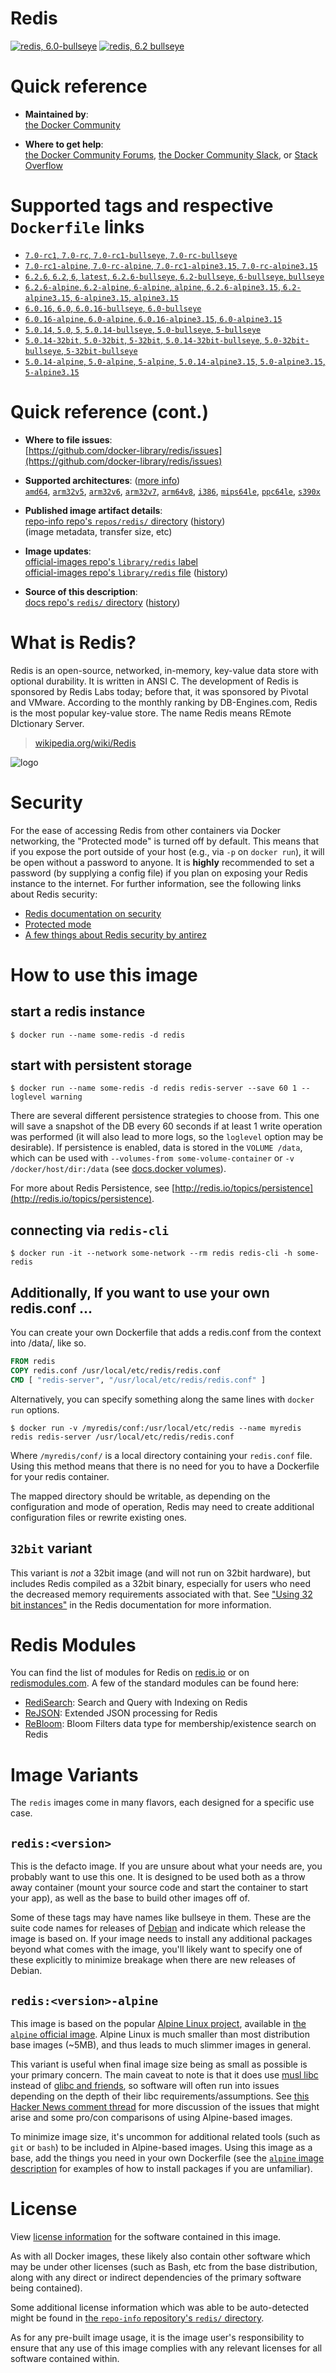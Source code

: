 # Redis

[![redis, 6.0-bullseye](https://github.com/buluma/redis/actions/workflows/6.0-bullseye.yml/badge.svg?branch=main)](https://github.com/buluma/redis/actions/workflows/6.0-bullseye.yml) [![redis, 6.2 bullseye](https://github.com/buluma/redis/actions/workflows/bullseye.yml/badge.svg?branch=main)](https://github.com/buluma/redis/actions/workflows/bullseye.yml)

<!--

********************************************************************************

WARNING:

    DO NOT EDIT "redis/README.md"

    IT IS AUTO-GENERATED

    (from the other files in "redis/" combined with a set of templates)

********************************************************************************

-->

# Quick reference

-   **Maintained by**:  
    [the Docker Community](https://github.com/docker-library/redis)

-   **Where to get help**:  
    [the Docker Community Forums](https://forums.docker.com/), [the Docker Community Slack](https://dockr.ly/slack), or [Stack Overflow](https://stackoverflow.com/search?tab=newest&q=docker)

# Supported tags and respective `Dockerfile` links

-   [`7.0-rc1`, `7.0-rc`, `7.0-rc1-bullseye`, `7.0-rc-bullseye`](https://github.com/docker-library/redis/blob/b90f94b39a5abe413737f797b92ee257ca8303b2/7.0-rc/Dockerfile)
-   [`7.0-rc1-alpine`, `7.0-rc-alpine`, `7.0-rc1-alpine3.15`, `7.0-rc-alpine3.15`](https://github.com/docker-library/redis/blob/b90f94b39a5abe413737f797b92ee257ca8303b2/7.0-rc/alpine/Dockerfile)
-   [`6.2.6`, `6.2`, `6`, `latest`, `6.2.6-bullseye`, `6.2-bullseye`, `6-bullseye`, `bullseye`](https://github.com/docker-library/redis/blob/a04a6df0a45894e1a630db4e84e0c12c7bcf326a/6.2/Dockerfile)
-   [`6.2.6-alpine`, `6.2-alpine`, `6-alpine`, `alpine`, `6.2.6-alpine3.15`, `6.2-alpine3.15`, `6-alpine3.15`, `alpine3.15`](https://github.com/docker-library/redis/blob/84c36a0967bcfa8a9c39cb899464785c5f2cf5ef/6.2/alpine/Dockerfile)
-   [`6.0.16`, `6.0`, `6.0.16-bullseye`, `6.0-bullseye`](https://github.com/docker-library/redis/blob/a04a6df0a45894e1a630db4e84e0c12c7bcf326a/6.0/Dockerfile)
-   [`6.0.16-alpine`, `6.0-alpine`, `6.0.16-alpine3.15`, `6.0-alpine3.15`](https://github.com/docker-library/redis/blob/84c36a0967bcfa8a9c39cb899464785c5f2cf5ef/6.0/alpine/Dockerfile)
-   [`5.0.14`, `5.0`, `5`, `5.0.14-bullseye`, `5.0-bullseye`, `5-bullseye`](https://github.com/docker-library/redis/blob/a04a6df0a45894e1a630db4e84e0c12c7bcf326a/5/Dockerfile)
-   [`5.0.14-32bit`, `5.0-32bit`, `5-32bit`, `5.0.14-32bit-bullseye`, `5.0-32bit-bullseye`, `5-32bit-bullseye`](https://github.com/docker-library/redis/blob/a04a6df0a45894e1a630db4e84e0c12c7bcf326a/5/32bit/Dockerfile)
-   [`5.0.14-alpine`, `5.0-alpine`, `5-alpine`, `5.0.14-alpine3.15`, `5.0-alpine3.15`, `5-alpine3.15`](https://github.com/docker-library/redis/blob/84c36a0967bcfa8a9c39cb899464785c5f2cf5ef/5/alpine/Dockerfile)

# Quick reference (cont.)

-   **Where to file issues**:  
    [https://github.com/docker-library/redis/issues](https://github.com/docker-library/redis/issues)

-   **Supported architectures**: ([more info](https://github.com/docker-library/official-images#architectures-other-than-amd64))  
    [`amd64`](https://hub.docker.com/r/amd64/redis/), [`arm32v5`](https://hub.docker.com/r/arm32v5/redis/), [`arm32v6`](https://hub.docker.com/r/arm32v6/redis/), [`arm32v7`](https://hub.docker.com/r/arm32v7/redis/), [`arm64v8`](https://hub.docker.com/r/arm64v8/redis/), [`i386`](https://hub.docker.com/r/i386/redis/), [`mips64le`](https://hub.docker.com/r/mips64le/redis/), [`ppc64le`](https://hub.docker.com/r/ppc64le/redis/), [`s390x`](https://hub.docker.com/r/s390x/redis/)

-   **Published image artifact details**:  
    [repo-info repo's `repos/redis/` directory](https://github.com/docker-library/repo-info/blob/master/repos/redis) ([history](https://github.com/docker-library/repo-info/commits/master/repos/redis))  
    (image metadata, transfer size, etc)

-   **Image updates**:  
    [official-images repo's `library/redis` label](https://github.com/docker-library/official-images/issues?q=label%3Alibrary%2Fredis)  
    [official-images repo's `library/redis` file](https://github.com/docker-library/official-images/blob/master/library/redis) ([history](https://github.com/docker-library/official-images/commits/master/library/redis))

-   **Source of this description**:  
    [docs repo's `redis/` directory](https://github.com/docker-library/docs/tree/master/redis) ([history](https://github.com/docker-library/docs/commits/master/redis))

# What is Redis?

Redis is an open-source, networked, in-memory, key-value data store with optional durability. It is written in ANSI C. The development of Redis is sponsored by Redis Labs today; before that, it was sponsored by Pivotal and VMware. According to the monthly ranking by DB-Engines.com, Redis is the most popular key-value store. The name Redis means REmote DIctionary Server.

> [wikipedia.org/wiki/Redis](https://en.wikipedia.org/wiki/Redis)

![logo](https://raw.githubusercontent.com/docker-library/docs/01c12653951b2fe592c1f93a13b4e289ada0e3a1/redis/logo.png)

# Security

For the ease of accessing Redis from other containers via Docker networking, the "Protected mode" is turned off by default. This means that if you expose the port outside of your host (e.g., via `-p` on `docker run`), it will be open without a password to anyone. It is **highly** recommended to set a password (by supplying a config file) if you plan on exposing your Redis instance to the internet. For further information, see the following links about Redis security:

-   [Redis documentation on security](https://redis.io/topics/security)
-   [Protected mode](https://redis.io/topics/security#protected-mode)
-   [A few things about Redis security by antirez](http://antirez.com/news/96)

# How to use this image

## start a redis instance

```console
$ docker run --name some-redis -d redis
```

## start with persistent storage

```console
$ docker run --name some-redis -d redis redis-server --save 60 1 --loglevel warning
```

There are several different persistence strategies to choose from. This one will save a snapshot of the DB every 60 seconds if at least 1 write operation was performed (it will also lead to more logs, so the `loglevel` option may be desirable). If persistence is enabled, data is stored in the `VOLUME /data`, which can be used with `--volumes-from some-volume-container` or `-v /docker/host/dir:/data` (see [docs.docker volumes](https://docs.docker.com/engine/tutorials/dockervolumes/)).

For more about Redis Persistence, see [http://redis.io/topics/persistence](http://redis.io/topics/persistence).

## connecting via `redis-cli`

```console
$ docker run -it --network some-network --rm redis redis-cli -h some-redis
```

## Additionally, If you want to use your own redis.conf ...

You can create your own Dockerfile that adds a redis.conf from the context into /data/, like so.

```dockerfile
FROM redis
COPY redis.conf /usr/local/etc/redis/redis.conf
CMD [ "redis-server", "/usr/local/etc/redis/redis.conf" ]
```

Alternatively, you can specify something along the same lines with `docker run` options.

```console
$ docker run -v /myredis/conf:/usr/local/etc/redis --name myredis redis redis-server /usr/local/etc/redis/redis.conf
```

Where `/myredis/conf/` is a local directory containing your `redis.conf` file. Using this method means that there is no need for you to have a Dockerfile for your redis container.

The mapped directory should be writable, as depending on the configuration and mode of operation, Redis may need to create additional configuration files or rewrite existing ones.

## `32bit` variant

This variant is *not* a 32bit image (and will not run on 32bit hardware), but includes Redis compiled as a 32bit binary, especially for users who need the decreased memory requirements associated with that. See ["Using 32 bit instances"](http://redis.io/topics/memory-optimization#using-32-bit-instances) in the Redis documentation for more information.

# Redis Modules

You can find the list of modules for Redis on [redis.io](https://redis.io/modules) or on [redismodules.com](http://redismodules.com). A few of the standard modules can be found here:

-   [RediSearch](https://hub.docker.com/r/redislabs/redisearch/): Search and Query with Indexing on Redis
-   [ReJSON](https://hub.docker.com/r/redislabs/rejson/): Extended JSON processing for Redis
-   [ReBloom](https://hub.docker.com/r/redislabs/rebloom/): Bloom Filters data type for membership/existence search on Redis

# Image Variants

The `redis` images come in many flavors, each designed for a specific use case.

## `redis:<version>`

This is the defacto image. If you are unsure about what your needs are, you probably want to use this one. It is designed to be used both as a throw away container (mount your source code and start the container to start your app), as well as the base to build other images off of.

Some of these tags may have names like bullseye in them. These are the suite code names for releases of [Debian](https://wiki.debian.org/DebianReleases) and indicate which release the image is based on. If your image needs to install any additional packages beyond what comes with the image, you'll likely want to specify one of these explicitly to minimize breakage when there are new releases of Debian.

## `redis:<version>-alpine`

This image is based on the popular [Alpine Linux project](https://alpinelinux.org), available in [the `alpine` official image](https://hub.docker.com/_/alpine). Alpine Linux is much smaller than most distribution base images (~5MB), and thus leads to much slimmer images in general.

This variant is useful when final image size being as small as possible is your primary concern. The main caveat to note is that it does use [musl libc](https://musl.libc.org) instead of [glibc and friends](https://www.etalabs.net/compare_libcs.html), so software will often run into issues depending on the depth of their libc requirements/assumptions. See [this Hacker News comment thread](https://news.ycombinator.com/item?id=10782897) for more discussion of the issues that might arise and some pro/con comparisons of using Alpine-based images.

To minimize image size, it's uncommon for additional related tools (such as `git` or `bash`) to be included in Alpine-based images. Using this image as a base, add the things you need in your own Dockerfile (see the [`alpine` image description](https://hub.docker.com/_/alpine/) for examples of how to install packages if you are unfamiliar).

# License

View [license information](http://redis.io/topics/license) for the software contained in this image.

As with all Docker images, these likely also contain other software which may be under other licenses (such as Bash, etc from the base distribution, along with any direct or indirect dependencies of the primary software being contained).

Some additional license information which was able to be auto-detected might be found in [the `repo-info` repository's `redis/` directory](https://github.com/docker-library/repo-info/tree/master/repos/redis).

As for any pre-built image usage, it is the image user's responsibility to ensure that any use of this image complies with any relevant licenses for all software contained within.